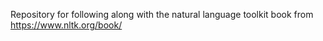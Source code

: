 Repository for following along with the natural language toolkit book 
from https://www.nltk.org/book/
